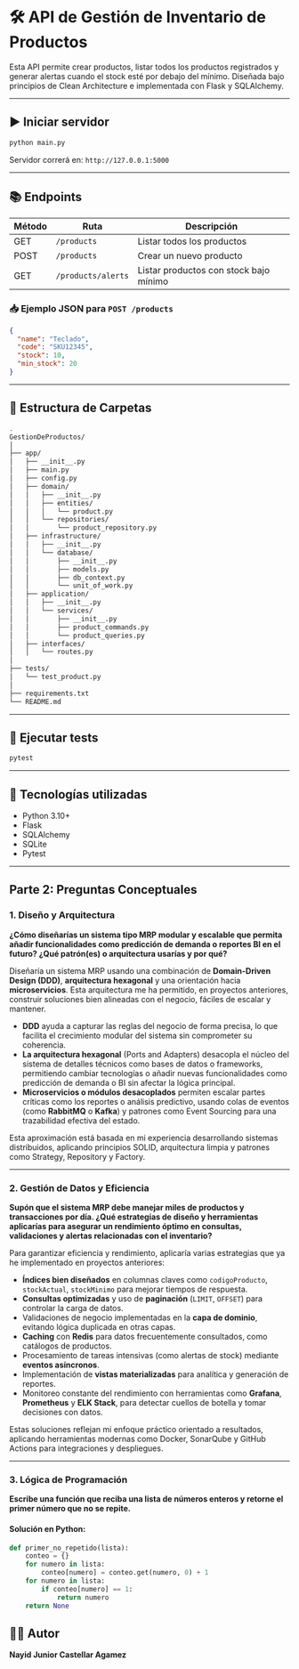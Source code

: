 # 🛠️ API de Gestión de Inventario de Productos

Esta API permite crear productos, listar todos los productos registrados y generar alertas cuando el stock esté por debajo del mínimo. Diseñada bajo principios de Clean Architecture e implementada con Flask y SQLAlchemy.

---

## ▶️ Iniciar servidor

```bash
python main.py
```

Servidor correrá en: `http://127.0.0.1:5000`

---

## 📚 Endpoints

| Método | Ruta               | Descripción                            |
|--------|--------------------|----------------------------------------|
| GET    | `/products`        | Listar todos los productos             |
| POST   | `/products`        | Crear un nuevo producto                |
| GET    | `/products/alerts` | Listar productos con stock bajo mínimo |

### 📥 Ejemplo JSON para `POST /products`

```json
{
  "name": "Teclado",
  "code": "SKU12345",
  "stock": 10,
  "min_stock": 20
}
```

---

## 🧱 Estructura de Carpetas

```bash
.
GestionDeProductos/
│
├── app/
│   ├── __init__.py
│   ├── main.py
│   ├── config.py
│   ├── domain/
│   │   ├── __init__.py
│   │   ├── entities/
│   │   │   └── product.py
│   │   └── repositories/
│   │       └── product_repository.py
│   ├── infrastructure/
│   │   ├── __init__.py
│   │   └── database/
│   │       ├── __init__.py
│   │       ├── models.py
│   │       ├── db_context.py
│   │       └── unit_of_work.py
│   ├── application/
│   │   ├── __init__.py
│   │   └── services/
│   │       ├── __init__.py
│   │       ├── product_commands.py
│   │       └── product_queries.py
│   ├── interfaces/
│   │   └── routes.py
│
├── tests/
│   └── test_product.py
│
├── requirements.txt
└── README.md
```

---

## 🧪 Ejecutar tests

```bash
pytest
```

---

## 📌 Tecnologías utilizadas

- Python 3.10+
- Flask
- SQLAlchemy
- SQLite
- Pytest

---

## Parte 2: Preguntas Conceptuales

### 1. Diseño y Arquitectura

**¿Cómo diseñarías un sistema tipo MRP modular y escalable que permita añadir funcionalidades como predicción de demanda o reportes BI en el futuro? ¿Qué patrón(es) o arquitectura usarías y por qué?**

Diseñaría un sistema MRP usando una combinación de **Domain-Driven Design (DDD)**, **arquitectura hexagonal** y una orientación hacia **microservicios**. Esta arquitectura me ha permitido, en proyectos anteriores, construir soluciones bien alineadas con el negocio, fáciles de escalar y mantener.

- **DDD** ayuda a capturar las reglas del negocio de forma precisa, lo que facilita el crecimiento modular del sistema sin comprometer su coherencia.
- **La arquitectura hexagonal** (Ports and Adapters) desacopla el núcleo del sistema de detalles técnicos como bases de datos o frameworks, permitiendo cambiar tecnologías o añadir nuevas funcionalidades como predicción de demanda o BI sin afectar la lógica principal.
- **Microservicios o módulos desacoplados** permiten escalar partes críticas como los reportes o análisis predictivo, usando colas de eventos (como **RabbitMQ** o **Kafka**) y patrones como Event Sourcing para una trazabilidad efectiva del estado.

Esta aproximación está basada en mi experiencia desarrollando sistemas distribuidos, aplicando principios SOLID, arquitectura limpia y patrones como Strategy, Repository y Factory.

---

### 2. Gestión de Datos y Eficiencia

**Supón que el sistema MRP debe manejar miles de productos y transacciones por día. ¿Qué estrategias de diseño y herramientas aplicarías para asegurar un rendimiento óptimo en consultas, validaciones y alertas relacionadas con el inventario?**

Para garantizar eficiencia y rendimiento, aplicaría varias estrategias que ya he implementado en proyectos anteriores:

- **Índices bien diseñados** en columnas claves como `codigoProducto`, `stockActual`, `stockMinimo` para mejorar tiempos de respuesta.
- **Consultas optimizadas** y uso de **paginación** (`LIMIT`, `OFFSET`) para controlar la carga de datos.
- Validaciones de negocio implementadas en la **capa de dominio**, evitando lógica duplicada en otras capas.
- **Caching** con **Redis** para datos frecuentemente consultados, como catálogos de productos.
- Procesamiento de tareas intensivas (como alertas de stock) mediante **eventos asíncronos**.
- Implementación de **vistas materializadas** para analítica y generación de reportes.
- Monitoreo constante del rendimiento con herramientas como **Grafana**, **Prometheus** y **ELK Stack**, para detectar cuellos de botella y tomar decisiones con datos.

Estas soluciones reflejan mi enfoque práctico orientado a resultados, aplicando herramientas modernas como Docker, SonarQube y GitHub Actions para integraciones y despliegues.

---

### 3. Lógica de Programación

**Escribe una función que reciba una lista de números enteros y retorne el primer número que no se repite.**

#### Solución en Python:

```python
def primer_no_repetido(lista):
    conteo = {}
    for numero in lista:
        conteo[numero] = conteo.get(numero, 0) + 1
    for numero in lista:
        if conteo[numero] == 1:
            return numero
    return None
```


## 🧑‍💻 Autor

**Nayid Junior Castellar Agamez**  
